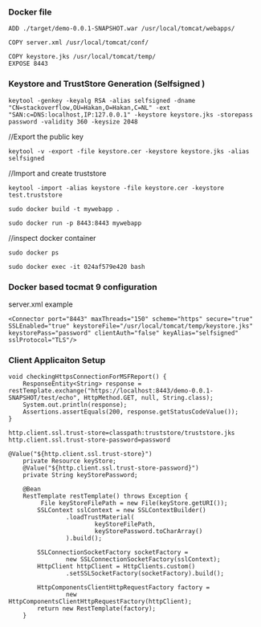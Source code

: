 ### Docker file 

```FROM tomcat:9-jdk11
ADD ./target/demo-0.0.1-SNAPSHOT.war /usr/local/tomcat/webapps/

COPY server.xml /usr/local/tomcat/conf/

COPY keystore.jks /usr/local/tomcat/temp/
EXPOSE 8443
```



### Keystore and TrustStore Generation (Selfsigned )

```keytool -genkey -keyalg RSA -alias selfsigned -dname "CN=stackoverflow,OU=Hakan,O=Hakan,C=NL" -ext "SAN:c=DNS:localhost,IP:127.0.0.1" -keystore keystore.jks -storepass password -validity 360 -keysize 2048```

//Export the public key

```keytool -v -export -file keystore.cer -keystore keystore.jks -alias selfsigned```

//Import and create truststore

```keytool -import -alias keystore -file keystore.cer -keystore test.truststore```

```sudo docker build -t mywebapp .```

```sudo docker run -p 8443:8443 mywebapp```

//inspect docker container 

```sudo docker ps```

```sudo docker exec -it 024af579e420 bash```


### Docker based tocmat 9 configuration

server.xml example

```<Connector port="8443" maxThreads="150" scheme="https" secure="true" SSLEnabled="true" keystoreFile="/usr/local/tomcat/temp/keystore.jks" keystorePass="password" clientAuth="false" keyAlias="selfsigned" sslProtocol="TLS"/>```

### Client Applicaiton Setup

```@Test
void checkingHttpsConnectionForMSFReport() {
    ResponseEntity<String> response = restTemplate.exchange("https://localhost:8443/demo-0.0.1-SNAPSHOT/test/echo", HttpMethod.GET, null, String.class);
    System.out.println(response);
    Assertions.assertEquals(200, response.getStatusCodeValue());
}

http.client.ssl.trust-store=classpath:truststore/truststore.jks
http.client.ssl.trust-store-password=password

@Value("${http.client.ssl.trust-store}")
    private Resource keyStore;
    @Value("${http.client.ssl.trust-store-password}")
    private String keyStorePassword;

    @Bean
    RestTemplate restTemplate() throws Exception {
         File keyStoreFilePath = new File(keyStore.getURI());
        SSLContext sslContext = new SSLContextBuilder()
                .loadTrustMaterial(
                        keyStoreFilePath,
                        keyStorePassword.toCharArray()
                ).build();

        SSLConnectionSocketFactory socketFactory =
                new SSLConnectionSocketFactory(sslContext);
        HttpClient httpClient = HttpClients.custom()
                .setSSLSocketFactory(socketFactory).build();

        HttpComponentsClientHttpRequestFactory factory =
                new HttpComponentsClientHttpRequestFactory(httpClient);
        return new RestTemplate(factory);
    }
```


